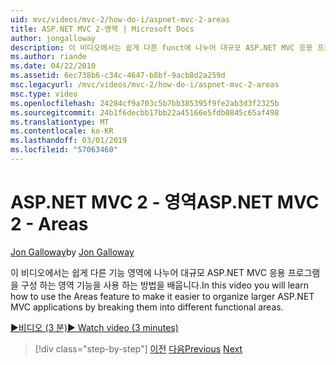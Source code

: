```yaml
---
uid: mvc/videos/mvc-2/how-do-i/aspnet-mvc-2-areas
title: ASP.NET MVC 2-영역 | Microsoft Docs
author: jongalloway
description: 이 비디오에서는 쉽게 다른 funct에 나누어 대규모 ASP.NET MVC 응용 프로그램을 구성 하려면 영역 기능을 사용 하는 방법을 배우게 됩니다...
ms.author: riande
ms.date: 04/22/2010
ms.assetid: 6ec738b6-c34c-4647-b8bf-9acb8d2a259d
msc.legacyurl: /mvc/videos/mvc-2/how-do-i/aspnet-mvc-2-areas
msc.type: video
ms.openlocfilehash: 24284cf9a703c5b7bb385395f9fe2ab3d3f2325b
ms.sourcegitcommit: 24b1f6decbb17bb22a45166e5fdb0845c65af498
ms.translationtype: MT
ms.contentlocale: ko-KR
ms.lasthandoff: 03/01/2019
ms.locfileid: "57063460"
---
```

<a name="aspnet-mvc-2---areas"></a><span data-ttu-id="eec0b-103">ASP.NET MVC 2 - 영역</span><span class="sxs-lookup"><span data-stu-id="eec0b-103">ASP.NET MVC 2 - Areas</span></span>
====================
<span data-ttu-id="eec0b-104">[Jon Galloway](https://github.com/jongalloway)</span><span class="sxs-lookup"><span data-stu-id="eec0b-104">by [Jon Galloway](https://github.com/jongalloway)</span></span>

<span data-ttu-id="eec0b-105">이 비디오에서는 쉽게 다른 기능 영역에 나누어 대규모 ASP.NET MVC 응용 프로그램을 구성 하는 영역 기능을 사용 하는 방법을 배웁니다.</span><span class="sxs-lookup"><span data-stu-id="eec0b-105">In this video you will learn how to use the Areas feature to make it easier to organize larger ASP.NET MVC applications by breaking them into different functional areas.</span></span>

[<span data-ttu-id="eec0b-106">&#9654;비디오 (3 분)</span><span class="sxs-lookup"><span data-stu-id="eec0b-106">&#9654; Watch video (3 minutes)</span></span>](https://channel9.msdn.com/Blogs/ASP-NET-Site-Videos/aspnet-mvc-2-areas)

> [!div class="step-by-step"]
> <span data-ttu-id="eec0b-107">[이전](mvc2-template-customization.md)
> [다음](aspnet-mvc-2-render-action.md)</span><span class="sxs-lookup"><span data-stu-id="eec0b-107">[Previous](mvc2-template-customization.md)
[Next](aspnet-mvc-2-render-action.md)</span></span>
